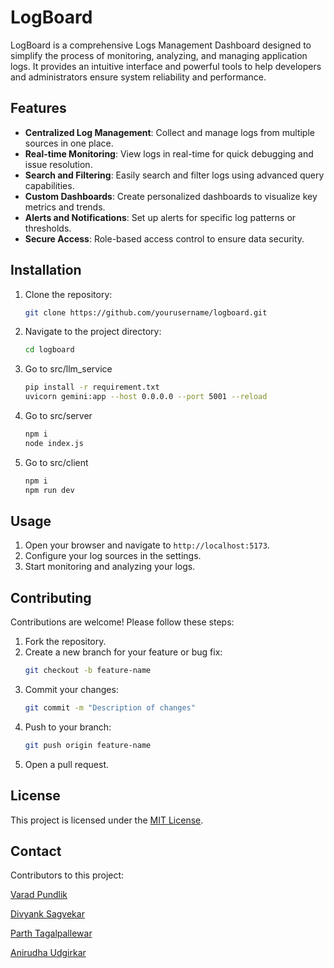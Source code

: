 # LogBoard

LogBoard is a comprehensive Logs Management Dashboard designed to simplify the process of monitoring, analyzing, and managing application logs. It provides an intuitive interface and powerful tools to help developers and administrators ensure system reliability and performance.

## Features

- **Centralized Log Management**: Collect and manage logs from multiple sources in one place.
- **Real-time Monitoring**: View logs in real-time for quick debugging and issue resolution.
- **Search and Filtering**: Easily search and filter logs using advanced query capabilities.
- **Custom Dashboards**: Create personalized dashboards to visualize key metrics and trends.
- **Alerts and Notifications**: Set up alerts for specific log patterns or thresholds.
- **Secure Access**: Role-based access control to ensure data security.

## Installation

1. Clone the repository:
    ```bash
    git clone https://github.com/yourusername/logboard.git
    ```
2. Navigate to the project directory:
    ```bash
    cd logboard
    ```
3. Go to src/llm_service
    ```bash
    pip install -r requirement.txt
    uvicorn gemini:app --host 0.0.0.0 --port 5001 --reload 
    ```   
3. Go to src/server
    ```bash
    npm i
    node index.js 
    ```  
5. Go to src/client
    ```bash
    npm i
    npm run dev 
    ```                         


## Usage

1. Open your browser and navigate to `http://localhost:5173`.
2. Configure your log sources in the settings.
3. Start monitoring and analyzing your logs.

## Contributing

Contributions are welcome! Please follow these steps:

1. Fork the repository.
2. Create a new branch for your feature or bug fix:
    ```bash
    git checkout -b feature-name
    ```
3. Commit your changes:
    ```bash
    git commit -m "Description of changes"
    ```
4. Push to your branch:
    ```bash
    git push origin feature-name
    ```
5. Open a pull request.

## License

This project is licensed under the [MIT License](LICENSE).

## Contact

Contributors to this project:

[Varad Pundlik](https://github.com/varadpundlik)

[Divyank Sagvekar](https://github.com/divyank007)

[Parth Tagalpallewar](https://github.com/ParthTagalpallewar)

[Anirudha Udgirkar](https://github.com/Anirudha1821)